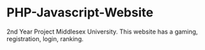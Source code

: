 # PHP-Javascript-Website
2nd Year Project Middlesex University. This website has a gaming, registration, login, ranking. 
